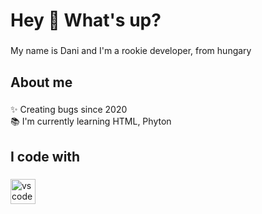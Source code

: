 <h1 align="left">Hey 👋 What's up?</h1>

###

<p align="left">My name is Dani and I'm a rookie developer, from hungary</p>

###

<h2 align="left">About me</h2>

###

<p align="left">✨ Creating bugs since 2020<br>📚 I'm currently learning HTML, Phyton</p>

###

<h2 align="left">I code with</h2>

###

<div align="left">
  <img src="https://skillicons.dev/icons?i=vscode" height="40" alt="vscode logo"  />
</div>

###
